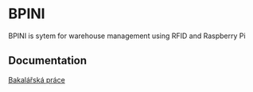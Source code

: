BPINI
========

BPINI is sytem for warehouse management using RFID and Raspberry Pi

Documentation
--------

[Bakalářská práce](https://github.com/kohlicekjan/BPINI/blob/master/docs/bpini/BPINI.pdf)